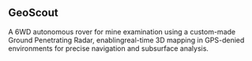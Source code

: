 ## GeoScout 
A 6WD autonomous rover for mine examination using a custom-made Ground Penetrating Radar, enablingreal-time 3D mapping in GPS-denied environments for precise navigation and subsurface analysis.
